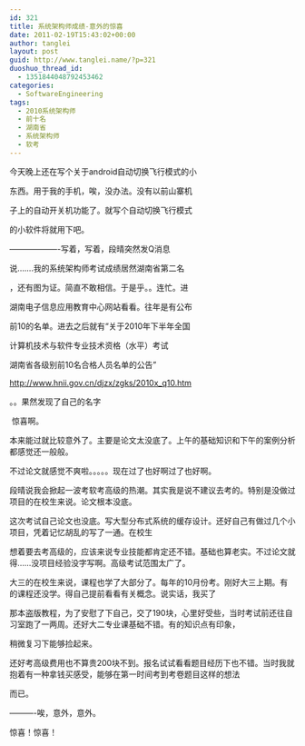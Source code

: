 ```yaml
---
id: 321
title: 系统架构师成绩-意外的惊喜
date: 2011-02-19T15:43:02+00:00
author: tanglei
layout: post
guid: http://www.tanglei.name/?p=321
duoshuo_thread_id:
  - 1351844048792453462
categories:
  - SoftwareEngineering
tags:
  - 2010系统架构师
  - 前十名
  - 湖南省
  - 系统架构师
  - 软考
---
```

今天晚上还在写个关于android自动切换飞行模式的小

东西。用于我的手机，唉，没办法。没有以前山寨机

子上的自动开关机功能了。就写个自动切换飞行模式

的小软件将就用下吧。
  
&#8212;&#8212;&#8212;&#8212;&#8212;&#8212;-写着，写着，段晴突然发Q消息

说&#8230;&#8230;.我的系统架构师考试成绩居然湖南省第二名

，还有图为证。简直不敢相信。于是乎。。连忙。进

湖南电子信息应用教育中心网站看看。往年是有公布

前10的名单。进去之后就有“关于2010年下半年全国

计算机技术与软件专业技术资格（水平）考试
  
湖南省各级别前10名合格人员名单的公告”

<http://www.hnii.gov.cn/djzx/zgks/2010x_q10.htm>

。。果然发现了自己的名字

<img class="aligncenter size-medium wp-image-322" title="suprise_software_arch" src="/wp-content/uploads/2011/02/suprise_software_arch-300x175.jpg" alt=""  /> 惊喜啊。

本来能过就比较意外了。主要是论文太没底了。上午的基础知识和下午的案例分析都感觉还一般般。

不过论文就感觉不爽啦。。。。。现在过了也好啊过了也好啊。

段晴说我会掀起一波考软考高级的热潮。其实我是说不建议去考的。特别是没做过项目的在校生来说。论文根本没底。

这次考试自己论文也没底。写大型分布式系统的缓存设计。还好自己有做过几个小项目，凭着记忆胡乱的写了一通。在校生

想着要去考高级的，应该来说专业技能都肯定还不错。基础也算老实。不过论文就得……没项目经验没字写啊。高级考试范围太广了。

大三的在校生来说，课程也学了大部分了。每年的10月份考。刚好大三上期。有的课程还没学。得自己提前看看有关概念。说实话，我买了

那本盗版教程，为了安慰了下自己，交了190块，心里好受些，当时考试前还往自习室跑了一两周。还好大二专业课基础不错。有的知识点有印象，

稍微复习下能够捡起来。

还好考高级费用也不算贵200块不到。报名试试看看题目经历下也不错。当时我就抱着有一种拿钱买感受，能够在第一时间考到考卷题目这样的想法

而已。

&#8212;&#8212;&#8212;-唉，意外，意外。

惊喜！惊喜！
